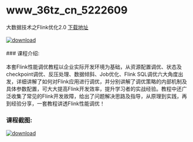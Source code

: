 # www_36tz_cn_5222609
大数据技术之Flink优化2.0
[下载地址](http://www.36tz.cn/article/5222609 "下载地址")
<br/></br>[![download](http://36tz.cn/muke_img/2022_01_1-60-300x166.png "下载地址")](http://www.36tz.cn/article/5222609 "下载地址")
<br/></br>### 课程介绍:<br/></br>本套Flink性能调优教程以企业实际开发环境为基础，从资源配置调优、状态及checkpoint调优、反压处理、数据倾斜、Job优化、Flink SQL调优六大角度出发，详细讲解了如何对Flink应用进行调优，并分别讲解了调优策略的内部机制及具体参数配置，可大大提高Flink开发效率，提升学习者的实战经验。教程中还广泛收集了常见的Flink开发故障，给出了问题解决思路及指导，从原理到实践，再到经验分享，一套教程讲透Flink性能调优！

### 课程截图:
[![download](http://36tz.cn/muke_img/2022_01_2-60.png "下载地址")](http://www.36tz.cn/article/5222609 "下载地址")
